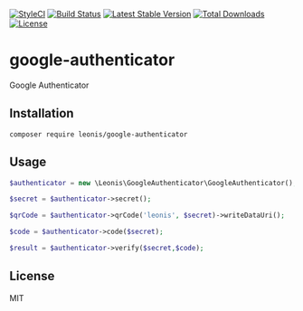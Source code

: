 [![StyleCI](https://styleci.io/repos/106357176/shield?branch=master)](https://styleci.io/repos/106357176)
[![Build Status](https://www.travis-ci.org/yangliulnn/google-authenticator.svg?branch=master)](https://www.travis-ci.org/yangliulnn/google-authenticator)
[![Latest Stable Version](https://poser.pugx.org/leonis/google-authenticator/v/stable?format=flat-square)](https://packagist.org/packages/leonis/google-authenticator)
[![Total Downloads](https://poser.pugx.org/leonis/google-authenticator/downloads?format=flat-square)](https://packagist.org/packages/leonis/google-authenticator)
[![License](https://poser.pugx.org/leonis/google-authenticator/license?format=flat-square)](https://packagist.org/packages/leonis/google-authenticator)

# google-authenticator
Google Authenticator

## Installation
```
composer require leonis/google-authenticator
```

## Usage
```php
$authenticator = new \Leonis\GoogleAuthenticator\GoogleAuthenticator();

$secret = $authenticator->secret();

$qrCode = $authenticator->qrCode('leonis', $secret)->writeDataUri();

$code = $authenticator->code($secret);

$result = $authenticator->verify($secret,$code);
```

## License
MIT
